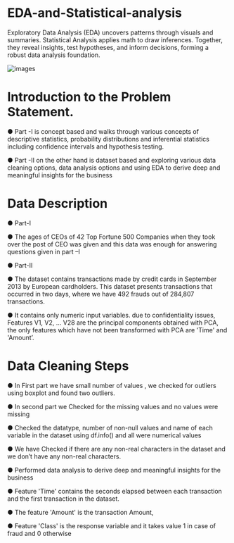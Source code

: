 # EDA-and-Statistical-analysis
Exploratory Data Analysis (EDA) uncovers patterns through visuals and summaries. Statistical Analysis applies math to draw inferences. Together, they reveal insights, test hypotheses, and inform decisions, forming a robust data analysis foundation.

![images](https://github.com/Ashuk2810/EDA-and-Statistical-analysis/assets/97400304/b380aa62-fc98-4464-9014-d3cf02d4999a)


# Introduction to the Problem Statement.

● Part -I is concept based and walks through various concepts of descriptive
statistics, probability distributions and inferential statistics including confidence
intervals and hypothesis testing.

● Part -II on the other hand is dataset based and exploring various data cleaning
options, data analysis options and using EDA to derive deep and meaningful
insights for the business

# Data Description

● Part-I

● The ages of CEOs of 42 Top Fortune 500 Companies when they took over the post of CEO
was given and this data was enough for answering questions given in part –I

● Part-II

● The dataset contains transactions made by credit cards in September 2013 by European cardholders.
This dataset presents transactions that occurred in two days, where we have 492 frauds out of 284,807
transactions.

● It contains only numeric input variables. due to confidentiality issues, Features V1, V2, … V28 are the
principal components obtained with PCA, the only features which have not been transformed with PCA
are 'Time' and 'Amount’.

# Data Cleaning Steps

● In First part we have small number of values , we checked for outliers using boxplot
and found two outliers.

● In second part we Checked for the missing values and no values were missing

● Checked the datatype, number of non-null values and name of each variable in the
dataset using df.info() and all were numerical values

● We have Checked if there are any non-real characters in the dataset and we don’t have
any non-real characters.

● Performed data analysis to derive deep and meaningful insights for the business

● Feature 'Time' contains the seconds elapsed between each transaction and the first transaction in the
dataset.

● The feature 'Amount' is the transaction Amount,

● Feature 'Class' is the response variable and it takes value 1 in case of fraud and 0 otherwise
